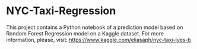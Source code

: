 # NYC-Taxi-Regression

This project contains a Python notebook of a prediction model based on Rondom Forest Regression model on a Kaggle dataset.
For more information, please, visit: https://www.kaggle.com/eliasaph/nyc-taxi-lyes-b
